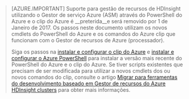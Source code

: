 > [AZURE.IMPORTANT] Suporte para gestão de recursos de HDInsight utilizando o Gestor de serviço Azure (ASM) através do PowerShell do Azure e o clip do Azure é __preterida__e será removido por 1 de Janeiro de 2017. Os passos neste documento utilizam os novos cmdlets do PowerShell do Azure e os comandos do Azure clip que funcionam com o Gestor de recursos de Azure (processador).
>
> Siga os passos na [instalar e configurar o clip do Azure](../articles/xplat-cli-install.md) e [instalar e configurar o Azure PowerShell](../articles/powershell-install-configure.md) para instalar a versão mais recente do PowerShell do Azure e o clip do Azure. Se tiver scripts existentes que precisam de ser modificada para utilizar a novos cmdlets dos ou novos comandos do clip, consulte o artigo [Migrar para ferramentas do desenvolvimento baseado em Gestor de recursos do Azure HDInsight clusters](../articles/hdinsight/hdinsight-hadoop-development-using-azure-resource-manager.md) para obter mais informações.


